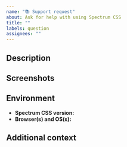 ```yaml
---
name: "📚 Support request"
about: Ask for help with using Spectrum CSS
title: ""
labels: question
assignees: ""
---
```


## Description

<!-- Describe the problem you're having and paste any error messages you received -->

## Screenshots

<!-- If applicable, add screenshots to show what you need help with -->

## Environment

-   **Spectrum CSS version:** <!-- 2.13.0 -->
-   **Browser(s) and OS(s):** <!-- Chrome 75.0.3770.142 on Win 10 -->

## Additional context

<!-- Provide any additional information that might help us understand your request -->
